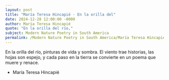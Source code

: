 ```yaml
---
layout: post
title: "María Teresa Hincapié - En la orilla del"
date: 2024-12-28 12:00:00 -0000
author: María Teresa Hincapié
quote: "En la orilla del río,"
subject: Modern Nature Poetry in South America
permalink: /Modern Nature Poetry in South America/María Teresa Hincapié/María Teresa Hincapié - En la orilla del
---
```


En la orilla del río,
pinturas de vida y sombra.
El viento trae historias,
las hojas son espejo,
y cada paso en la tierra
se convierte en un poema
que muere y renace.

- María Teresa Hincapié
